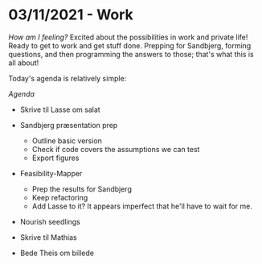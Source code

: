 # 03/11/2021 - Work
*How am I feeling?*
Excited about the possibilities in work and private life! Ready to get to work and get stuff done. Prepping for Sandbjerg, forming questions, and then programming the answers to those; that's what this is all about!

Today's agenda is relatively simple:

*Agenda*
- Skrive til Lasse om salat

- Sandbjerg præsentation prep
	- Outline basic version
	- Check if code covers the assumptions we can test
	- Export figures

- Feasibility-Mapper
	- Prep the results for Sandbjerg
	- Keep refactoring
	- Add Lasse to it? It appears imperfect that he'll have to wait for me.

* Nourish seedlings

- Skrive til Mathias

- Bede Theis om billede

<!-- {BearID:E0536777-3E75-49D2-9399-5644697E703B-28132-0000043CA58770A4} -->
